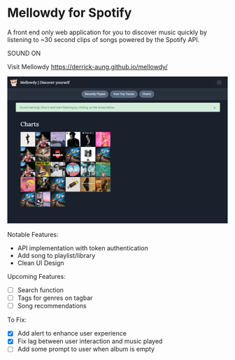 # Mellowdy for Spotify 
A front end only web application for you to discover music quickly by listening to ~30 second clips of songs powered by the Spotify API.

SOUND ON

Visit Mellowdy
https://derrick-aung.github.io/mellowdy/

![](mellowdy.png)

Notable Features:
- API implementation with token authentication
- Add song to playlist/library 
- Clean UI Design  

Upcoming Features:
- [ ] Search function
- [ ] Tags for genres on tagbar
- [ ] Song recommendations

To Fix:
- [X] Add alert to enhance user experience
- [X] Fix lag between user interaction and music played
- [ ] Add some prompt to user when album is empty    
